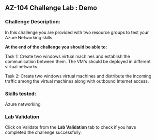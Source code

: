 ## AZ-104 Challenge Lab : Demo

### Challenge Description:

In this challenge you are provided with two resource groups to test your Azure Networking skills.

**At the end of the challenge you should be able to:**

Task 1: Create two windows virtual machines and establish the communication between them. The VM's should be deployed in different virtual networks.

Task 2: Create two windows virtual machines and distribute the incoming traffic among the virtual machines along with outbound Internet access.

### Skills tested:
Azure networking

### Lab Validation

Click on Validate from the **Lab Validation** tab to check if you have completed the challenge successfully.
